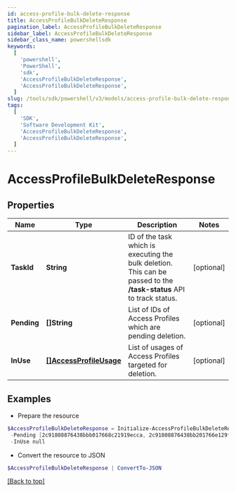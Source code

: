 ```yaml
---
id: access-profile-bulk-delete-response
title: AccessProfileBulkDeleteResponse
pagination_label: AccessProfileBulkDeleteResponse
sidebar_label: AccessProfileBulkDeleteResponse
sidebar_class_name: powershellsdk
keywords:
  [
    'powershell',
    'PowerShell',
    'sdk',
    'AccessProfileBulkDeleteResponse',
    'AccessProfileBulkDeleteResponse',
  ]
slug: /tools/sdk/powershell/v3/models/access-profile-bulk-delete-response
tags:
  [
    'SDK',
    'Software Development Kit',
    'AccessProfileBulkDeleteResponse',
    'AccessProfileBulkDeleteResponse',
  ]
---
```


# AccessProfileBulkDeleteResponse

## Properties

| Name | Type | Description | Notes |
| --- | --- | --- | --- |
| **TaskId** | **String** | ID of the task which is executing the bulk deletion. This can be passed to the **/task-status** API to track status. | [optional] |
| **Pending** | **[]String** | List of IDs of Access Profiles which are pending deletion. | [optional] |
| **InUse** | [**[]AccessProfileUsage**](access-profile-usage) | List of usages of Access Profiles targeted for deletion. | [optional] |

## Examples

- Prepare the resource

```powershell
$AccessProfileBulkDeleteResponse = Initialize-AccessProfileBulkDeleteResponse  -TaskId 2c9180867817ac4d017817c491119a20 `
 -Pending [2c91808876438bbb017668c21919ecca, 2c91808876438bb201766e129f151816] `
 -InUse null
```

- Convert the resource to JSON

```powershell
$AccessProfileBulkDeleteResponse | ConvertTo-JSON
```

[[Back to top]](#)
